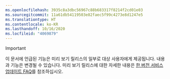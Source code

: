 ```yaml
---
ms.openlocfilehash: 3935c8a3dbc56967c88b683317f8214f2cd01e03
ms.sourcegitcommit: 11a61db54119503e82faec5f99c4273e8d1247e5
ms.translationtype: HT
ms.contentlocale: ko-KR
ms.lasthandoff: 10/16/2020
ms.locfileid: "4069879"
---
```

> [!IMPORTANT]
> 이 문서에 언급된 기능은 미리 보기 릴리스의 일부로 대상 사용자에게 제공됩니다. 내용과 기능은 변경될 수 있습니다. 미리 보기 릴리스에 대한 자세한 내용은 [한 버전 서비스 업데이트 FAQ](https://docs.microsoft.com/dynamics365/unified-operations/fin-and-ops/get-started/one-version)를 참조하십시오.
